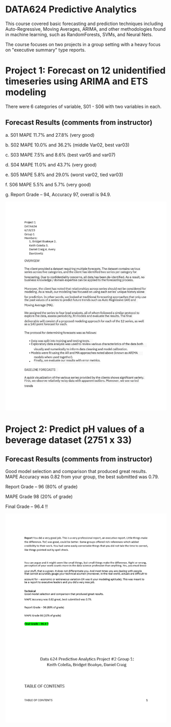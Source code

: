 # DATA624 Predictive Analytics

This course covered basic forecasting and prediction techniques including Auto-Regressive, Moving Averages, ARIMA, and other methodologies found in machine learning, such as RandomForests, SVMs, and Neural Nets.

The course focuses on two projects in a group setting with a heavy focus on "executive summary" type reports.

# Project 1: Forecast on 12 unidentified timeseries using ARIMA and ETS modeling
There were 6 categories of variable, S01 - S06 with two variables in each.

## Forecast Results (comments from instructor)
a.	S01 MAPE 11.7% and 27.8% (very good)

b.	S02 MAPE 10.0% and 36.2% (middle Var02, best var03)

c.	S03 MAPE 7.5% and 8.6% (best var05 and var07)

d.	S04 MAPE 11.0% and 43.7% (very good)

e.	S05  MAPE 5.8% and 29.0% (worst var02, tied var03)

f.	S06 MAPE 5.5% and 5.7% (very good)

g.	Report Grade – 94, Accuracy 97, overall is 94.9.   

![P1_Gif](Project_1/P1_Report.gif)

# Project 2: Predict pH values of a beverage dataset (2751 x 33)

## Forecast Results (comments from instructor)
Good model selection and comparison that produced great results.  
MAPE Accuracy was 0.82 from your group, the best submitted was 0.79.

Report Grade – 96 (80% of grade)

MAPE Grade 98 (20% of grade)

Final Grade – 96.4 !! 

![P2_Gif](Project_2/Project_2_feedback.gif)
